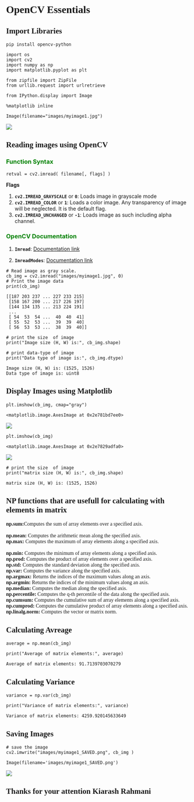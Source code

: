 <!DOCTYPE html>
<html xmlns="http://www.w3.org/1999/xhtml" lang="" xml:lang="">
<body>
<div id="a34cec53" class="cell markdown">
<h1 id="hw1"><span style="font-family: Cambria;">OpenCV Essentials</span></h1>
</div>
<div id="2c3d5026" class="cell markdown">
<h2 id="import-libraries"><span style="font-family: Cambria;">Import
Libraries</span></h2>
</div>
<div id="21638028" class="cell code" data-execution_count="1">
<div class="sourceCode" id="cb1"><pre
class="sourceCode python"><code class="sourceCode python"><span id="cb1-1"><a href="#cb1-1" aria-hidden="true" tabindex="-1"></a>pip install opencv<span class="op">-</span>python</span></code></pre></div>
</div>
<div id="9bd19eaf" class="cell code" data-execution_count="2">
<div class="sourceCode" id="cb3"><pre
class="sourceCode python"><code class="sourceCode python"><span id="cb3-1"><a href="#cb3-1" aria-hidden="true" tabindex="-1"></a><span class="im">import</span> os</span>
<span id="cb3-2"><a href="#cb3-2" aria-hidden="true" tabindex="-1"></a><span class="im">import</span> cv2</span>
<span id="cb3-3"><a href="#cb3-3" aria-hidden="true" tabindex="-1"></a><span class="im">import</span> numpy <span class="im">as</span> np</span>
<span id="cb3-4"><a href="#cb3-4" aria-hidden="true" tabindex="-1"></a><span class="im">import</span> matplotlib.pyplot <span class="im">as</span> plt</span>
<span id="cb3-5"><a href="#cb3-5" aria-hidden="true" tabindex="-1"></a></span>
<span id="cb3-6"><a href="#cb3-6" aria-hidden="true" tabindex="-1"></a><span class="im">from</span> zipfile <span class="im">import</span> ZipFile</span>
<span id="cb3-7"><a href="#cb3-7" aria-hidden="true" tabindex="-1"></a><span class="im">from</span> urllib.request <span class="im">import</span> urlretrieve</span>
<span id="cb3-8"><a href="#cb3-8" aria-hidden="true" tabindex="-1"></a></span>
<span id="cb3-9"><a href="#cb3-9" aria-hidden="true" tabindex="-1"></a><span class="im">from</span> IPython.display <span class="im">import</span> Image</span>
<span id="cb3-10"><a href="#cb3-10" aria-hidden="true" tabindex="-1"></a></span>
<span id="cb3-11"><a href="#cb3-11" aria-hidden="true" tabindex="-1"></a><span class="op">%</span>matplotlib inline</span></code></pre></div>
</div>
<div id="6a2abff6" class="cell code" data-execution_count="3">
<div class="sourceCode" id="cb4"><pre
class="sourceCode python"><code class="sourceCode python"><span id="cb4-1"><a href="#cb4-1" aria-hidden="true" tabindex="-1"></a>Image(filename<span class="op">=</span><span class="st">&quot;images/myimage1.jpg&quot;</span>)</span></code></pre></div>
<div class="output execute_result" data-execution_count="3">
<p><img
src="vertopal_9f5e39cf63d64de291bb761e0e20073b/96de6dfcc9d6cfbcb4d88dbfbc025e2103e6acbc.jpg" /></p>
</div>
</div>
<div id="afd1ec15" class="cell markdown">
<h2
id="reading-images-using-opencv"><span style="font-family: Cambria;">Reading
images using OpenCV</span></h2>
</div>
<div id="b53b19d9" class="cell markdown">
<h3 id="function-syntax-"><font color="green">Function Syntax
</font></h3>
<div class="sourceCode" id="cb5"><pre
class="sourceCode python"><code class="sourceCode python"><span id="cb5-1"><a href="#cb5-1" aria-hidden="true" tabindex="-1"></a>retval <span class="op">=</span> cv2.imread( filename[, flags] )</span></code></pre></div>
<p><strong>Flags</strong></p>
<ol>
<li><strong><code>cv2.IMREAD_GRAYSCALE</code></strong> or
<strong><code>0</code></strong>: Loads image in grayscale mode</li>
<li><strong><code>cv2.IMREAD_COLOR</code></strong> or
<strong><code>1</code></strong>: Loads a color image. Any transparency
of image will be neglected. It is the default flag.</li>
<li><strong><code>cv2.IMREAD_UNCHANGED</code></strong> or
<strong><code>-1</code></strong>: Loads image as such including alpha
channel.</li>
</ol>
<h3 id="opencv-documentation"><font color="green">OpenCV
Documentation</font></h3>
<ol>
<li><p><strong><code>Imread</code></strong>:
<a href="https://docs.opencv.org/4.5.1/d4/da8/group__imgcodecs.html#ga288b8b3da0892bd651fce07b3bbd3a56" target="_blank">Documentation
link</a></p></li>
<li><p><strong><code>ImreadModes</code></strong>:
<a href="https://docs.opencv.org/4.5.1/d8/d6a/group__imgcodecs__flags.html#ga61d9b0126a3e57d9277ac48327799c80" target="_blank">Documentation
link</a></p></li>
</ol>
</div>
<div id="a2488b4f" class="cell code" data-execution_count="4"
data-scrolled="true">
<div class="sourceCode" id="cb6"><pre
class="sourceCode python"><code class="sourceCode python"><span id="cb6-1"><a href="#cb6-1" aria-hidden="true" tabindex="-1"></a><span class="co"># Read image as gray scale.</span></span>
<span id="cb6-2"><a href="#cb6-2" aria-hidden="true" tabindex="-1"></a>cb_img <span class="op">=</span> cv2.imread(<span class="st">&quot;images/myimage1.jpg&quot;</span>, <span class="dv">0</span>)</span>
<span id="cb6-3"><a href="#cb6-3" aria-hidden="true" tabindex="-1"></a><span class="co"># Print the image data</span></span>
<span id="cb6-4"><a href="#cb6-4" aria-hidden="true" tabindex="-1"></a><span class="bu">print</span>(cb_img)</span></code></pre></div>
<div class="output stream stdout">
<pre><code>[[187 203 237 ... 227 233 215]
 [158 167 200 ... 217 226 197]
 [144 134 135 ... 213 224 191]
 ...
 [ 54  53  54 ...  40  40  41]
 [ 55  52  53 ...  39  39  40]
 [ 56  53  53 ...  38  39  40]]
</code></pre>
</div>
</div>
<div id="3fb63d17" class="cell code" data-execution_count="28"
data-scrolled="true">
<div class="sourceCode" id="cb8"><pre
class="sourceCode python"><code class="sourceCode python"><span id="cb8-1"><a href="#cb8-1" aria-hidden="true" tabindex="-1"></a><span class="co"># print the size  of image</span></span>
<span id="cb8-2"><a href="#cb8-2" aria-hidden="true" tabindex="-1"></a><span class="bu">print</span>(<span class="st">&quot;Image size (H, W) is:&quot;</span>, cb_img.shape)</span>
<span id="cb8-3"><a href="#cb8-3" aria-hidden="true" tabindex="-1"></a></span>
<span id="cb8-4"><a href="#cb8-4" aria-hidden="true" tabindex="-1"></a><span class="co"># print data-type of image</span></span>
<span id="cb8-5"><a href="#cb8-5" aria-hidden="true" tabindex="-1"></a><span class="bu">print</span>(<span class="st">&quot;Data type of image is:&quot;</span>, cb_img.dtype)</span></code></pre></div>
<div class="output stream stdout">
<pre><code>Image size (H, W) is: (1525, 1526)
Data type of image is: uint8
</code></pre>
</div>
</div>
<div id="1c5f9c60" class="cell markdown">
<h2
id="display-images-using-matplotlib"><span style="font-family: Cambria;">Display
Images using Matplotlib</span></h2>
</div>
<div id="ee96e338" class="cell code" data-execution_count="5"
data-scrolled="false">
<div class="sourceCode" id="cb10"><pre
class="sourceCode python"><code class="sourceCode python"><span id="cb10-1"><a href="#cb10-1" aria-hidden="true" tabindex="-1"></a>plt.imshow(cb_img, cmap<span class="op">=</span><span class="st">&quot;gray&quot;</span>)</span></code></pre></div>
<div class="output execute_result" data-execution_count="5">
<pre><code>&lt;matplotlib.image.AxesImage at 0x2e781bd7ee0&gt;</code></pre>
</div>
<div class="output display_data">
<p><img
src="vertopal_9f5e39cf63d64de291bb761e0e20073b/2b56c81f9dced51ae6c61c70c7e3199ed560ac23.png" /></p>
</div>
</div>
<div id="db141f3e" class="cell code" data-execution_count="6"
data-scrolled="false">
<div class="sourceCode" id="cb12"><pre
class="sourceCode python"><code class="sourceCode python"><span id="cb12-1"><a href="#cb12-1" aria-hidden="true" tabindex="-1"></a>plt.imshow(cb_img)</span></code></pre></div>
<div class="output execute_result" data-execution_count="6">
<pre><code>&lt;matplotlib.image.AxesImage at 0x2e7829adfa0&gt;</code></pre>
</div>
<div class="output display_data">
<p><img
src="vertopal_9f5e39cf63d64de291bb761e0e20073b/dc5681211287f947675a9205b5965d9ccd790425.png" /></p>
</div>
</div>
<div id="5e62292a" class="cell code" data-execution_count="8"
data-scrolled="false">
<div class="sourceCode" id="cb14"><pre
class="sourceCode python"><code class="sourceCode python"><span id="cb14-1"><a href="#cb14-1" aria-hidden="true" tabindex="-1"></a><span class="co"># print the size  of image</span></span>
<span id="cb14-2"><a href="#cb14-2" aria-hidden="true" tabindex="-1"></a><span class="bu">print</span>(<span class="st">&quot;matrix size (H, W) is:&quot;</span>, cb_img.shape)</span></code></pre></div>
<div class="output stream stdout">
<pre><code>matrix size (H, W) is: (1525, 1526)
</code></pre>
</div>
</div>
<div id="c6ff938e" class="cell markdown">
<h2
id="np-functions-that-are-usefull-for-calculating-with-elements-in-matrix"><span style="font-family: Cambria;">NP
functions that are usefull for calculating with elements in
matrix</span></h2>
</div>
<div id="83473cb0" class="cell markdown">
<p><span style="font-family: Cambria;"> <b>np.sum:</b>Computes the sum
of array elements over a specified axis.<br><br />
<b>np.mean:</b> Computes the arithmetic mean along the specified axis.
<br> <b>np.max:</b> Computes the maximum of array elements along a
specified axis.<br><br />
<b>np.min:</b> Computes the minimum of array elements along a specified
axis. <br> <b>np.prod:</b> Computes the product of array elements over a
specified axis. <br> <b>np.std:</b> Computes the standard deviation
along the specified axis. <br> <b>np.var:</b> Computes the variance
along the specified axis. <br> <b>np.argmax:</b> Returns the indices of
the maximum values along an axis. <br> <b>np.argmin:</b> Returns the
indices of the minimum values along an axis. <br> <b>np.median:</b>
Computes the median along the specified axis. <br> <b>np.percentile:</b>
Computes the q-th percentile of the data along the specified axis. <br>
<b>np.cumsum:</b> Computes the cumulative sum of array elements along a
specified axis. <br> <b>np.cumprod:</b> Computes the cumulative product
of array elements along a specified axis. <br> <b>np.linalg.norm:</b>
Computes the vector or matrix norm.<br> </span></p>
</div>
<div id="4fba799c" class="cell markdown">
<h2
id="calculating-avreage"><span style="font-family: Cambria;">Calculating
Avreage</span></h2>
</div>
<div id="a167c0bb" class="cell code" data-execution_count="13">
<div class="sourceCode" id="cb16"><pre
class="sourceCode python"><code class="sourceCode python"><span id="cb16-1"><a href="#cb16-1" aria-hidden="true" tabindex="-1"></a>average <span class="op">=</span> np.mean(cb_img)</span>
<span id="cb16-2"><a href="#cb16-2" aria-hidden="true" tabindex="-1"></a></span>
<span id="cb16-3"><a href="#cb16-3" aria-hidden="true" tabindex="-1"></a><span class="bu">print</span>(<span class="st">&quot;Average of matrix elements:&quot;</span>, average)</span></code></pre></div>
<div class="output stream stdout">
<pre><code>Average of matrix elements: 91.7139703070279
</code></pre>
</div>
</div>
<div id="e29ea7a7" class="cell markdown">
<h2
id="calculating-variance"><span style="font-family: Cambria;">Calculating
Variance</span></h2>
</div>
<div id="2279ae5a" class="cell code" data-execution_count="14">
<div class="sourceCode" id="cb18"><pre
class="sourceCode python"><code class="sourceCode python"><span id="cb18-1"><a href="#cb18-1" aria-hidden="true" tabindex="-1"></a>variance <span class="op">=</span> np.var(cb_img)</span>
<span id="cb18-2"><a href="#cb18-2" aria-hidden="true" tabindex="-1"></a></span>
<span id="cb18-3"><a href="#cb18-3" aria-hidden="true" tabindex="-1"></a><span class="bu">print</span>(<span class="st">&quot;Variance of matrix elements:&quot;</span>, variance)</span></code></pre></div>
<div class="output stream stdout">
<pre><code>Variance of matrix elements: 4259.920145633649
</code></pre>
</div>
</div>
<div id="bce54b26" class="cell markdown">
<h2 id="saving-images"><span style="font-family: Cambria;">Saving
Images</span></h2>
</div>
<div id="8a462f83" class="cell code" data-execution_count="16"
data-scrolled="false">
<div class="sourceCode" id="cb20"><pre
class="sourceCode python"><code class="sourceCode python"><span id="cb20-1"><a href="#cb20-1" aria-hidden="true" tabindex="-1"></a><span class="co"># save the image</span></span>
<span id="cb20-2"><a href="#cb20-2" aria-hidden="true" tabindex="-1"></a>cv2.imwrite(<span class="st">&quot;images/myimage1_SAVED.png&quot;</span>, cb_img )</span>
<span id="cb20-3"><a href="#cb20-3" aria-hidden="true" tabindex="-1"></a></span>
<span id="cb20-4"><a href="#cb20-4" aria-hidden="true" tabindex="-1"></a>Image(filename<span class="op">=</span><span class="st">&#39;images/myimage1_SAVED.png&#39;</span>)</span></code></pre></div>
<div class="output execute_result" data-execution_count="16">
<p><img
src="vertopal_9f5e39cf63d64de291bb761e0e20073b/41094f7ee529a1160c8b81fb66077647b4e42704.png" /></p>
</div>
</div>
<div id="2af9f90c" class="cell markdown">
<h2
id="thanks-for-your-attention-kiarash-rahmani"><span style="font-family: Cambria;">Thanks
for your attention Kiarash Rahmani</span></h2>
</div>
</body>
</html>
